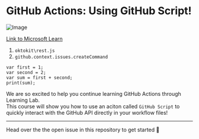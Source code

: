 # GitHub Actions: Using GitHub Script!

![Image](https://docs.microsoft.com/learn/azure-devops/shared/media/mara.png)

[Link to Microsoft Learn](https://docs.microsoft.com/learn)

1. `oktokit\rest.js`
2. `github.context.issues.createCommand`

`````
var first = 1;
var second = 2;
var sum = first + second;
print(sum);
``````

We are so excited to help you continue learning GitHub Actions through Learning Lab. <br/> This course will show you how to use an aciton called `GitHub Script` to quickly interact with the GitHub API directly in your workflow files!

---

Head over the the open issue in this repository to get started :tada:

